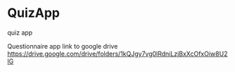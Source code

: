 # QuizApp
quiz app


Questionnaire app
link to google drive
https://drive.google.com/drive/folders/1kQJgy7vg0lRdniLzjBxXcOfxOiw8U2lG
